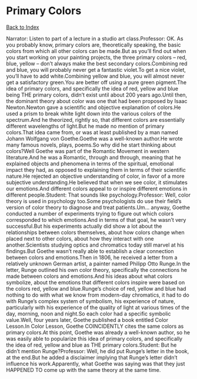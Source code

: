 # Primary Colors
[Back to Index](https://github.com/windows10010/tpoExtractor/blog/master/README.md)

Narrator: Listen to part of a lecture in a studio art class.Professor: OK. As you probably know, primary colors are, theoretically speaking, the basic colors from which all other colors can be made.But as you’ll find out when you start working on your painting projects, the three primary colors – red, blue, yellow – don’t always make the best secondary colors.Combining red and blue, you will probably never get a fantastic violet.To get a nice violet, you’ll have to add white.Combining yellow and blue, you will almost never get a satisfactory green.You are better off using a pure green pigment.The idea of primary colors, and specifically the idea of red, yellow and blue being THE primary colors, didn’t exist until about 200 years ago.Until then, the dominant theory about color was one that had been proposed by Isaac Newton.Newton gave a scientific and objective explanation of colors.He used a prism to break white light down into the various colors of the spectrum.And he theorized, rightly so, that different colors are essentially different wavelengths of light.But he made no mention of primary colors.That idea came from, or was at least published by a man named Johann Wolfgang von Goethe.Goethe was a well-known author.He wrote many famous novels, plays, poems.So why did he start thinking about colors?Well Goethe was part of the Romantic Movement in western literature.And he was a Romantic, through and through, meaning that he explained objects and phenomena in terms of the spiritual, emotional impact they had, as opposed to explaining them in terms of their scientific nature.He rejected an objective understanding of color, in favor of a more subjective understanding.He believed that when we see color, it stimulates our emotions.And different colors appeal to or inspire different emotions in different people.Student: That sounds like psychology.Professor: Well, color theory is used in psychology too.Some psychologists do use their field’s version of color theory to diagnose and treat patients.Um… anyway, Goethe conducted a number of experiments trying to figure out which colors corresponded to which emotions.And in terms of that goal, he wasn’t very successful.But his experiments actually did show a lot about the relationships between colors themselves, about how colors change when placed next to other colors, about how they interact with one another.Scientists studying optics and chromatics today still marvel at his findings.But Goethe wasn’t really able to establish a clear connection between colors and emotions.Then in 1806, he received a letter from a relatively unknown German artist, a painter named Philipp Otto Runge.In the letter, Runge outlined his own color theory, specifically the connections he made between colors and emotions.And his ideas about what colors symbolize, about the emotions that different colors inspire were based on the colors red, yellow and blue.Runge’s choice of red, yellow and blue had nothing to do with what we know from modern-day chromatics, it had to do with Runge’s complex system of symbolism, his experience of nature, particularly with his experience of the quality of light at various times of the day, morning, noon and night.So each color had a specific symbolic value.Well, four years later, Goethe published a book entitled Color Lesson.In Color Lesson, Goethe COINCIDENTLY cites the same colors as primary colors.At this point, Goethe was already a well-known author, so he was easily able to popularize this idea of primary colors, and specifically the idea of red, yellow and blue as THE primary colors.Student: But he didn’t mention Runge?Professor: Well, he did put Runge’s letter in the book, at the end.But he added a disclaimer implying that Runge’s letter didn’t influence his work.Apparently, what Goethe was saying was that they just HAPPENED TO come up with the same theory at the same time. 